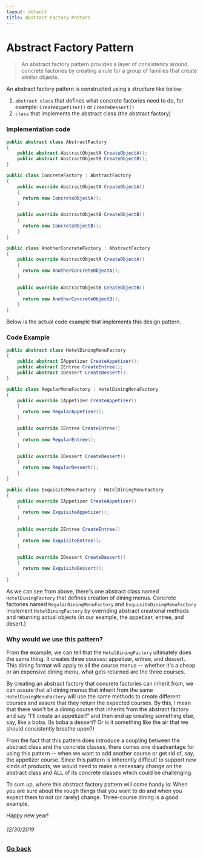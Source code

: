 ```yaml
---
layout: default
title: Abstract Factory Pattern
---
```


# Abstract Factory Pattern

> An abstract factory pattern provides a layer of consistency around concrete factories by creating a rule for a group of families that create similar objects.

An abstract factory pattern is constructed using a structure like below:

1. `abstract class` that defines what concrete factories need to do, for example: `CreateAppetizer()` or `CreateDessert()`
2. `class` that implements the abstract class (the abstract factory)

### Implementation code

```c#
public abstract class AbstractFactory
{
    public abstract AbstractObjectA CreateObjectA();
    public abstract AbstractObjectB CreateObjectB();
}

public class ConcreteFactory : AbstractFactory
{
    public override AbstractObjectA CreateObjectA()
    {
      return new ConcreteObjectA();
    }

    public override AbstractObjectB CreateObjectB()
    {
      return new ConcreteObjectB();
    }
}

public class AnotherConcreteFactory : AbstractFactory
{
    public override AbstractObjectA CreateObjectA()
    {
      return new AnotherConcreteObjectA();
    }
    
    public override AbstractObjectB CreateObjectB()
    {
      return new AnotherConcreteObjectB();
    }
}
```

Below is the actual code example that implements this design pattern.

### Code Example

```c#
public abstract class HotelDiningMenuFactory
{
    public abstract IAppetizer CreateAppetizer();
    public abstract IEntree CreateEntree();
    public abstract IDessert CreateDessert();
}

public class RegularMenuFactory : HotelDiningMenuFactory
{
    public override IAppetizer CreateAppetizer()
    {
      return new RegularAppetizer();
    }

    public override IEntree CreateEntree()
    {
      return new RegularEntree();
    }

    public override IDessert CreateDessert()
    {
      return new RegularDessert();
    }
}

public class ExquisiteMenuFactory : HotelDiningMenuFactory
{
    public override IAppetizer CreateAppetizer()
    {
      return new ExquisiteAppetizer();
    }
    
    public override IEntree CreateEntree()
    {
      return new ExquisiteEntree();
    }

    public override IDessert CreateDessert()
    {
      return new ExquisiteDessert();
    }
}
```

As we can see from above, there's one abstract class named `HotelDiningFactory` that defines creation of dining menus. Concrete factories named `RegularDiningMenuFactory` and `ExquisiteDiningMenuFactory` implement `HotelDiningFactory` by overriding abstract creational methods and returning actual objects (in our example, the appetizer, entree, and desert.)

### Why would we use this pattern?

From the example, we can tell that the `HotelDiningFactory` ultimately does the same thing. It creates three courses: appetizer, entree, and dessert. This dining format will apply to all the course menus -- whether it's a cheap or an expensive dining menu, what gets returned are the three courses.

By creating an abstract factory that concrete factories can inherit from, we can assure that all dining menus that inherit from the same `HotelDiningMenuFactory` will use the same methods to create different courses and assure that they return the expected courses. By this, I mean that there won't be a dining course that inherits from the abstract factory and say "I'll create an appetizer!" and then end up creating something else, say, like a boba. (Is boba a dessert? Or is it something like the air that we should consistently breathe upon?)

From the fact that this pattern does introduce a coupling between the abstract class and the concrete classes, there comes one disadvantage for using this pattern -- when we want to add another course or get rid of, say, the appetizer course. Since this pattern is inherently difficult to support new kinds of products, we would need to make a necessary change on the abstract class and ALL of its concrete classes which could be challenging.

To sum up, where this abstract factory pattern will come handy is: When you are sure about the rough things that you want to do and when you expect them to not (or rarely) change. Three-course dining is a good example.

Happy new year!
###### 12/30/2019

### [Go back](https://www.skylar.page)